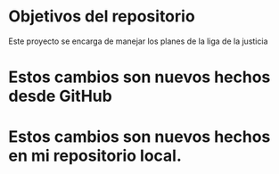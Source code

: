 # Objetivos del repositorio

Este proyecto se encarga de manejar los planes de la liga de la justicia

# Estos cambios son nuevos hechos desde GitHub
# Estos cambios son nuevos hechos en mi repositorio local.
